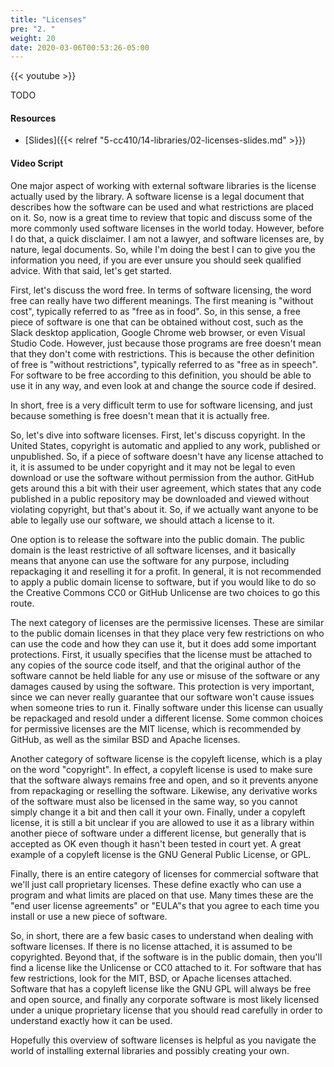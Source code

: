 ```yaml
---
title: "Licenses"
pre: "2. "
weight: 20
date: 2020-03-06T00:53:26-05:00
---
```


{{< youtube >}}

TODO

#### Resources

* [Slides]({{< relref "5-cc410/14-libraries/02-licenses-slides.md" >}})

#### Video Script

One major aspect of working with external software libraries is the license actually used by the library. A software license is a legal document that describes how the software can be used and what restrictions are placed on it. So, now is a great time to review that topic and discuss some of the more commonly used software licenses in the world today. However, before I do that, a quick disclaimer. I am not a lawyer, and software licenses are, by nature, legal documents. So, while I'm doing the best I can to give you the information you need, if you are ever unsure you should seek qualified advice. With that said, let's get started.

First, let's discuss the word free. In terms of software licensing, the word free can really have two different meanings. The first meaning is "without cost", typically referred to as "free as in food". So, in this sense, a free piece of software is one that can be obtained without cost, such as the Slack desktop application, Google Chrome web browser, or even Visual Studio Code. However, just because those programs are free doesn't mean that they don't come with restrictions. This is because the other definition of free is "without restrictions", typically referred to as "free as in speech". For software to be free according to this definition, you should be able to use it in any way, and even look at and change the source code if desired.

In short, free is a very difficult term to use for software licensing, and just because something is free doesn't mean that it is actually free. 

So, let's dive into software licenses. First, let's discuss copyright. In the United States, copyright is automatic and applied to any work, published or unpublished. So, if a piece of software doesn't have any license attached to it, it is assumed to be under copyright and it may not be legal to even download or use the software without permission from the author. GitHub gets around this a bit with their user agreement, which states that any code published in a public repository may be downloaded and viewed without violating copyright, but that's about it. So, if we actually want anyone to be able to legally use our software, we should attach a license to it.

One option is to release the software into the public domain. The public domain is the least restrictive of all software licenses, and it basically means that anyone can use the software for any purpose, including repackaging it and reselling it for a profit. In general, it is not recommended to apply a public domain license to software, but if you would like to do so the Creative Commons CC0 or GitHub Unlicense are two choices to go this route.

The next category of licenses are the permissive licenses. These are similar to the public domain licenses in that they place very few restrictions on who can use the code and how they can use it, but it does add some important protections. First, it usually specifies that the license must be attached to any copies of the source code itself, and that the original author of the software cannot be held liable for any use or misuse of the software or any damages caused by using the software. This protection is very important, since we can never really guarantee that our software won't cause issues when someone tries to run it. Finally software under this license can usually be repackaged and resold under a different license. Some common choices for permissive licenses are the MIT license, which is recommended by GitHub, as well as the similar BSD and Apache licenses. 

Another category of software license is the copyleft license, which is a play on the word "copyright". In effect, a copyleft license is used to make sure that the software always remains free and open, and so it prevents anyone from repackaging or reselling the software. Likewise, any derivative works of the software must also be licensed in the same way, so you cannot simply change it a bit and then call it your own. Finally, under a copyleft license, it is still a bit unclear if you are allowed to use it as a library within another piece of software under a different license, but generally that is accepted as OK even though it hasn't been tested in court yet. A great example of a copyleft license is the GNU General Public License, or GPL. 

Finally, there is an entire category of licenses for commercial software that we'll just call proprietary licenses. These define exactly who can use a program and what limits are placed on that use. Many times these are the "end user license agreements" or "EULA"s that you agree to each time you install or use a new piece of software. 

So, in short, there are a few basic cases to understand when dealing with software licenses. If there is no license attached, it is assumed to be copyrighted. Beyond that, if the software is in the public domain, then you'll find a license like the Unlicense or CC0 attached to it. For software that has few restrictions, look for the MIT, BSD, or Apache licenses attached. Software that has a copyleft license like the GNU GPL will always be free and open source, and finally any corporate software is most likely licensed under a unique proprietary license that you should read carefully in order to understand exactly how it can be used. 

Hopefully this overview of software licenses is helpful as you navigate the world of installing external libraries and possibly creating your own. 